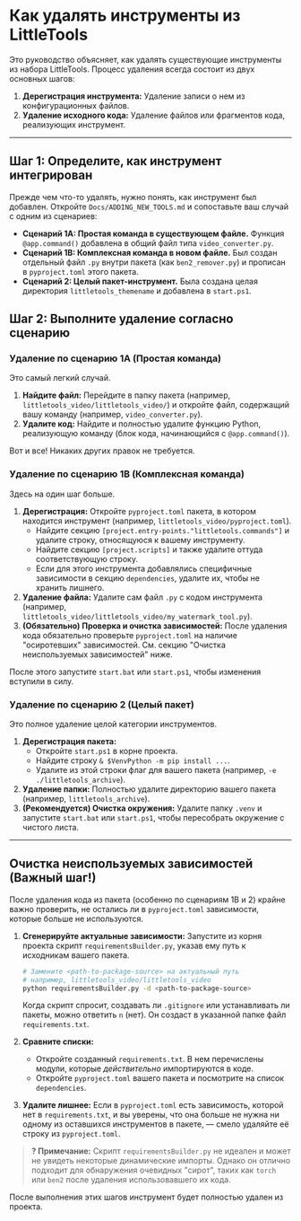 # Как удалять инструменты из LittleTools

Это руководство объясняет, как удалять существующие инструменты из набора LittleTools. Процесс удаления всегда состоит из двух основных шагов:

1.  **Дерегистрация инструмента:** Удаление записи о нем из конфигурационных файлов.
2.  **Удаление исходного кода:** Удаление файлов или фрагментов кода, реализующих инструмент.

---

## Шаг 1: Определите, как инструмент интегрирован

Прежде чем что-то удалять, нужно понять, как инструмент был добавлен. Откройте `Docs/ADDING_NEW_TOOLS.md` и сопоставьте ваш случай с одним из сценариев:

-   **Сценарий 1A: Простая команда в существующем файле.** Функция `@app.command()` добавлена в общий файл типа `video_converter.py`.
-   **Сценарий 1B: Комплексная команда в новом файле.** Был создан отдельный файл `.py` внутри пакета (как `ben2_remover.py`) и прописан в `pyproject.toml` этого пакета.
-   **Сценарий 2: Целый пакет-инструмент.** Была создана целая директория `littletools_themename` и добавлена в `start.ps1`.

## Шаг 2: Выполните удаление согласно сценарию

### Удаление по сценарию 1A (Простая команда)

Это самый легкий случай.

1.  **Найдите файл:** Перейдите в папку пакета (например, `littletools_video/littletools_video/`) и откройте файл, содержащий вашу команду (например, `video_converter.py`).
2.  **Удалите код:** Найдите и полностью удалите функцию Python, реализующую команду (блок кода, начинающийся с `@app.command()`).

Вот и все! Никаких других правок не требуется.

### Удаление по сценарию 1B (Комплексная команда)

Здесь на один шаг больше.

1.  **Дерегистрация:** Откройте `pyproject.toml` пакета, в котором находится инструмент (например, `littletools_video/pyproject.toml`).
    -   Найдите секцию `[project.entry-points."littletools.commands"]` и удалите строку, относящуюся к вашему инструменту.
    -   Найдите секцию `[project.scripts]` и также удалите оттуда соответствующую строку.
    -   Если для этого инструмента добавлялись специфичные зависимости в секцию `dependencies`, удалите их, чтобы не хранить лишнего.
2.  **Удаление файла:** Удалите сам файл `.py` с кодом инструмента (например, `littletools_video/littletools_video/my_watermark_tool.py`).
3.  **(Обязательно) Проверка и очистка зависимостей:** После удаления кода обязательно проверьте `pyproject.toml` на наличие "осиротевших" зависимостей. См. секцию "Очистка неиспользуемых зависимостей" ниже.

После этого запустите `start.bat` или `start.ps1`, чтобы изменения вступили в силу.

### Удаление по сценарию 2 (Целый пакет)

Это полное удаление целой категории инструментов.

1.  **Дерегистрация пакета:**
    -   Откройте `start.ps1` в корне проекта.
    -   Найдите строку `& $VenvPython -m pip install ...`.
    -   Удалите из этой строки флаг для вашего пакета (например, `-e ./littletools_archive`).
2.  **Удаление папки:** Полностью удалите директорию вашего пакета (например, `littletools_archive`).
3.  **(Рекомендуется) Очистка окружения:** Удалите папку `.venv` и запустите `start.bat` или `start.ps1`, чтобы пересобрать окружение с чистого листа.

---

## Очистка неиспользуемых зависимостей (Важный шаг!)

После удаления кода из пакета (особенно по сценариям 1B и 2) крайне важно проверить, не остались ли в `pyproject.toml` зависимости, которые больше не используются.

1.  **Сгенерируйте актуальные зависимости:** Запустите из корня проекта скрипт `requirementsBuilder.py`, указав ему путь к исходникам вашего пакета.

    ```bash
    # Замените <path-to-package-source> на актуальный путь
    # например, littletools_video/littletools_video
    python requirementsBuilder.py -d <path-to-package-source>
    ```

    Когда скрипт спросит, создавать ли `.gitignore` или устанавливать ли пакеты, можно ответить `n` (нет). Он создаст в указанной папке файл `requirements.txt`.

2.  **Сравните списки:**

    -   Откройте созданный `requirements.txt`. В нем перечислены модули, которые _действительно_ импортируются в коде.
    -   Откройте `pyproject.toml` вашего пакета и посмотрите на список `dependencies`.

3.  **Удалите лишнее:** Если в `pyproject.toml` есть зависимость, которой нет в `requirements.txt`, и вы уверены, что она больше не нужна ни одному из оставшихся инструментов в пакете, — смело удаляйте её строку из `pyproject.toml`.

> **? Примечание:** Скрипт `requirementsBuilder.py` не идеален и может не увидеть некоторые динамические импорты. Однако он отлично подходит для обнаружения очевидных "сирот", таких как `torch` или `ben2` после удаления использовавшего их кода.

После выполнения этих шагов инструмент будет полностью удален из проекта.
